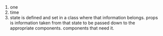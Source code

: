 1. one
2. time
3. state is defined and set in a class where that information belongs. props is information taken from that state to be passed down to the appropriate components. components that need it.
